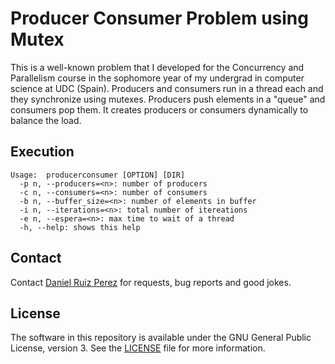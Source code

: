 Producer Consumer Problem using Mutex
============

This is a well-known problem that I developed for the Concurrency and Parallelism course in the sophomore year of my undergrad in computer science at UDC (Spain). Producers and consumers run in a thread each and they synchronize using mutexes. Producers push elements in a "queue" and consumers pop them. It creates producers or consumers dynamically to balance the load.


## Execution

```
Usage:  producerconsumer [OPTION] [DIR]
  -p n, --producers=<n>: number of producers
  -c n, --consumers=<n>: number of consumers
  -b n, --buffer_size=<n>: number of elements in buffer
  -i n, --iterations=<n>: total number of itereations
  -e n, --espera=<n>: max time to wait of a thread
  -h, --help: shows this help
```


## Contact

Contact [Daniel Ruiz Perez](mailto:druiz072@fiu.edu) for requests, bug reports and good jokes.


## License

The software in this repository is available under the GNU General Public License, version 3. See the [LICENSE](https://github.com/DaniRuizPerez/Concurrency-Parallelism/blob/master/LICENSE) file for more information.
